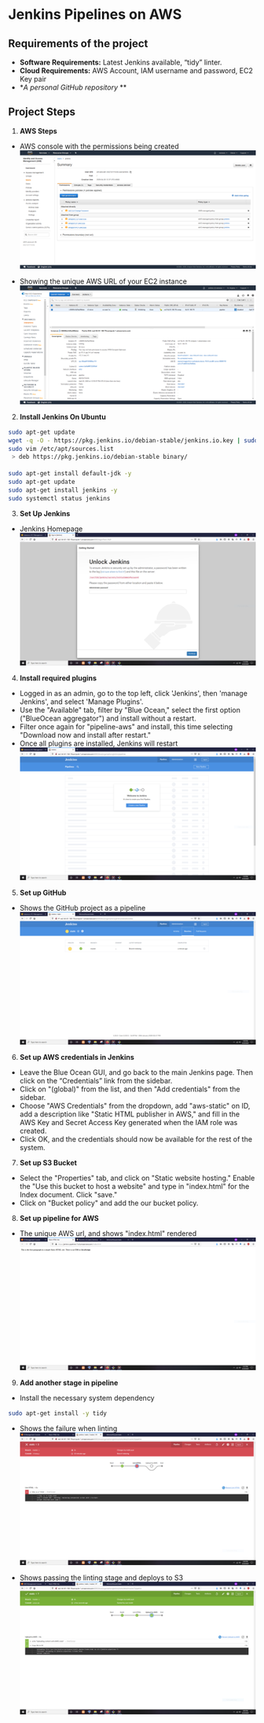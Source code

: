 # Jenkins Pipelines on AWS


## Requirements of the project
* **Software Requirements:** Latest Jenkins available, “tidy” linter.
* **Cloud Requirements:** AWS Account, IAM username and password, EC2 Key pair
* **A personal GitHub repository* **

## Project Steps
1. **AWS Steps**
* AWS console with the permissions being created
![AWS console with the permissions being created](screenshot-01.png)

* Showing the unique AWS URL of your EC2 instance
![Showing the unique AWS URL of your EC2 instance](screenshot-02.png)

2. **Install Jenkins On Ubuntu**
```bash
sudo apt-get update
wget -q -O - https://pkg.jenkins.io/debian-stable/jenkins.io.key | sudo apt-key add -
sudo vim /etc/apt/sources.list
 > deb https://pkg.jenkins.io/debian-stable binary/

sudo apt-get install default-jdk -y
sudo apt-get update
sudo apt-get install jenkins -y
sudo systemctl status jenkins
```

3. **Set Up Jenkins**
* Jenkins Homepage
![Jenkins Homepage](screenshot-03.png)

4. **Install required plugins**
* Logged in as an admin, go to the top left, click 'Jenkins', then 'manage Jenkins', and select 'Manage Plugins'.
* Use the "Available" tab, filter by "Blue Ocean," select the first option ("BlueOcean aggregator") and install without a restart.
* Filter once again for "pipeline-aws" and install, this time selecting "Download now and install after restart."
* Once all plugins are installed, Jenkins will restart
![Shows the sidebar with the Blue Ocean link](screenshot-04.png)

5. **Set up GitHub**
* Shows the GitHub project as a pipeline
![Shows the GitHub project as a pipeline](screenshot-05.png)

6. **Set up AWS credentials in Jenkins**
* Leave the Blue Ocean GUI, and go back to the main Jenkins page. Then click on the “Credentials” link from the sidebar.
* Click on "(global)" from the list, and then "Add credentials" from the sidebar.
* Choose "AWS Credentials" from the dropdown, add "aws-static" on ID, add a description like "Static HTML publisher in AWS," and fill in the AWS Key and Secret Access Key generated when the IAM role was created.
* Click OK, and the credentials should now be available for the rest of the system.

7. **Set up S3 Bucket**
* Select the "Properties" tab, and click on "Static website hosting." Enable the "Use this bucket to host a website" and type in "index.html" for the Index document. Click "save."
* Click on "Bucket policy" and add the our bucket policy.

8. **Set up pipeline for AWS**
* The unique AWS url, and shows "index.html" rendered
![The unique AWS url, and shows "index.html" rendered](screenshot-06.png)

9. **Add another stage in pipeline**
* Install the necessary system dependency
```bash
sudo apt-get install -y tidy
```

* Shows the failure when linting
![Shows the failure when linting](screenshot-07.png)

* Shows passing the linting stage and deploys to S3
![Shows passing the linting stage and deploys to S3](screenshot-08.png)